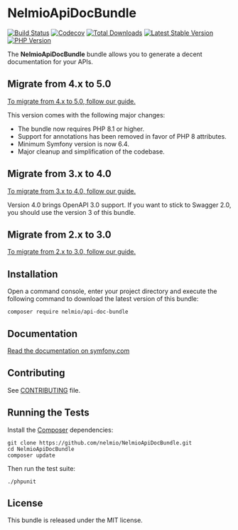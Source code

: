 NelmioApiDocBundle
==================

[![Build Status](https://img.shields.io/github/actions/workflow/status/nelmio/NelmioApiDocBundle/continuous-integration.yml?branch=5.x&style=flat-square)](https://github.com/nelmio/NelmioApiDocBundle/actions?query=workflow:CI)
[![Codecov](https://img.shields.io/codecov/c/github/nelmio/NelmioApiDocBundle?branch=5.x&style=flat-square)](https://app.codecov.io/gh/nelmio/NelmioApiDocBundle)
[![Total Downloads](https://img.shields.io/packagist/dt/nelmio/api-doc-bundle?style=flat-square)](https://packagist.org/packages/nelmio/api-doc-bundle)
[![Latest Stable Version](https://img.shields.io/packagist/v/nelmio/api-doc-bundle?label=stable&style=flat-square)](https://packagist.org/packages/nelmio/api-doc-bundle)
[![PHP Version](https://img.shields.io/packagist/dependency-v/nelmio/api-doc-bundle/PHP?style=flat-square)](https://packagist.org/packages/nelmio/api-doc-bundle)

The **NelmioApiDocBundle** bundle allows you to generate a decent documentation
for your APIs.

## Migrate from 4.x to 5.0

[To migrate from 4.x to 5.0, follow our guide.](https://github.com/nelmio/NelmioApiDocBundle/blob/5.x/UPGRADE-5.0.md)

This version comes with the following major changes:
- The bundle now requires PHP 8.1 or higher.
- Support for annotations has been removed in favor of PHP 8 attributes.
- Minimum Symfony version is now 6.4.
- Major cleanup and simplification of the codebase.

## Migrate from 3.x to 4.0

[To migrate from 3.x to 4.0, follow our guide.](https://github.com/nelmio/NelmioApiDocBundle/blob/5.x/UPGRADE-4.0.md)

Version 4.0 brings OpenAPI 3.0 support. If you want to stick to Swagger 2.0, you should use the version 3 of this bundle.

## Migrate from 2.x to 3.0

[To migrate from 2.x to 3.0, follow our guide.](https://github.com/nelmio/NelmioApiDocBundle/blob/5.x/UPGRADE-3.0.md)

## Installation

Open a command console, enter your project directory and execute the following command to download the latest version of this bundle:

```
composer require nelmio/api-doc-bundle
```

## Documentation

[Read the documentation on symfony.com](https://symfony.com/doc/current/bundles/NelmioApiDocBundle/index.html)

## Contributing

See
[CONTRIBUTING](https://github.com/nelmio/NelmioApiDocBundle/blob/5.x/CONTRIBUTING.md)
file.

## Running the Tests

Install the [Composer](http://getcomposer.org/) dependencies:

    git clone https://github.com/nelmio/NelmioApiDocBundle.git
    cd NelmioApiDocBundle
    composer update

Then run the test suite:

    ./phpunit

## License

This bundle is released under the MIT license.
